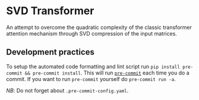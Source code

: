 # SVD Transformer

An attempt to overcome the quadratic complexity of the classic transformer attention mechanism through SVD compression of the input matrices.

## Development practices

To setup the automated code formatting and lint script run `pip install pre-commit && pre-commit install`.
This will run [`pre-commit`](https://pre-commit.com/) each time you do a commit.
If you want to run `pre-commit` yourself do `pre-commit run -a`.

*NB*: Do not forget about `.pre-commit-config.yaml`.
